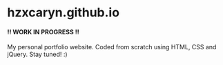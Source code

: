 # hzxcaryn.github.io
#### !! WORK IN PROGRESS !!<br>
My personal portfolio website. Coded from scratch using HTML, CSS and jQuery. Stay tuned! :) 
